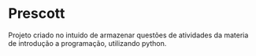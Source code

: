 # Prescott

Projeto criado no intuido de armazenar questões de atividades da materia de introdução a programação, utilizando python.

